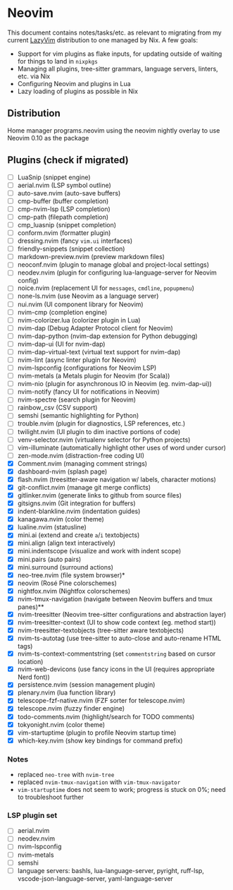 <!-- markdownlint-disable MD013 -->

# Neovim

This document contains notes/tasks/etc. as relevant to migrating from my current [LazyVim](https://github.com/ascander/nvim) distribution to one managed by Nix. A few goals:

- Support for vim plugins as flake inputs, for updating outside of waiting for things to land in `nixpkgs`
- Managing all plugins, tree-sitter grammars, language servers, linters, etc. via Nix
- Configuring Neovim and plugins in Lua
- Lazy loading of plugins as possible in Nix

## Distribution

Home manager programs.neovim using the neovim nightly overlay to use Neovim 0.10 as the package

## Plugins (check if migrated)

- [ ] LuaSnip (snippet engine)
- [ ] aerial.nvim (LSP symbol outline)
- [ ] auto-save.nvim (auto-save buffers)
- [ ] cmp-buffer (buffer completion)
- [ ] cmp-nvim-lsp (LSP completion)
- [ ] cmp-path (filepath completion)
- [ ] cmp_luasnip (snippet completion)
- [ ] conform.nvim (formatter plugin)
- [ ] dressing.nvim (fancy `vim.ui` interfaces)
- [ ] friendly-snippets (snippet collection)
- [ ] markdown-preview.nvim (preview markdown files)
- [ ] neoconf.nvim (plugin to manage global and project-local settings)
- [ ] neodev.nvim (plugin for configuring lua-language-server for Neovim config)
- [ ] noice.nvim (replacement UI for `messages`, `cmdline`, `popupmenu`)
- [ ] none-ls.nvim (use Neovim as a language server)
- [ ] nui.nvim (UI component library for Neovim)
- [ ] nvim-cmp (completion engine)
- [ ] nvim-colorizer.lua (colorizer plugin in Lua)
- [ ] nvim-dap (Debug Adapter Protocol client for Neovim)
- [ ] nvim-dap-python (nvim-dap extension for Python debugging)
- [ ] nvim-dap-ui (UI for nvim-dap)
- [ ] nvim-dap-virtual-text (virtual text support for nvim-dap)
- [ ] nvim-lint (async linter plugin for Neovim)
- [ ] nvim-lspconfig (configurations for Neovim LSP)
- [ ] nvim-metals (a Metals plugin for Neovim (for Scala))
- [ ] nvim-nio (plugin for asynchronous IO in Neovim (eg. nvim-dap-ui))
- [ ] nvim-notify (fancy UI for notifications in Neovim)
- [ ] nvim-spectre (search plugin for Neovim)
- [ ] rainbow_csv (CSV support)
- [ ] semshi (semantic highlighting for Python)
- [ ] trouble.nvim (plugin for diagnostics, LSP references, etc.)
- [ ] twilight.nvim (UI plugin to dim inactive portions of code)
- [ ] venv-selector.nvim (virtualenv selector for Python projects)
- [ ] vim-illuminate (automatically highlight other uses of word under cursor)
- [ ] zen-mode.nvim (distraction-free coding UI)
- [x] Comment.nvim (managing comment strings)
- [x] dashboard-nvim (splash page)
- [x] flash.nvim (treesitter-aware navigation w/ labels, character motions)
- [x] git-conflict.nvim (manage git merge conflicts)
- [x] gitlinker.nvim (generate links to github from source files)
- [x] gitsigns.nvim (Git integration for buffers)
- [x] indent-blankline.nvim (indentation guides)
- [x] kanagawa.nvim (color theme)
- [x] lualine.nvim (statusline)
- [x] mini.ai (extend and create `a`/`i` textobjects)
- [x] mini.align (align text interactively)
- [x] mini.indentscope (visualize and work with indent scope)
- [x] mini.pairs (auto pairs)
- [x] mini.surround (surround actions)
- [x] neo-tree.nvim (file system browser)\*
- [x] neovim (Rosé Pine colorschemes)
- [x] nightfox.nvim (Nightfox colorschemes)
- [x] nvim-tmux-navigation (navigate between Neovim buffers and tmux panes)\*\*
- [x] nvim-treesitter (Neovim tree-sitter configurations and abstraction layer)
- [x] nvim-treesitter-context (UI to show code context (eg. method start))
- [x] nvim-treesitter-textobjects (tree-sitter aware textobjects)
- [x] nvim-ts-autotag (use tree-sitter to auto-close and auto-rename HTML tags)
- [x] nvim-ts-context-commentstring (set `commentstring` based on cursor location)
- [x] nvim-web-devicons (use fancy icons in the UI (requires appropriate Nerd font))
- [x] persistence.nvim (session management plugin)
- [x] plenary.nvim (lua function library)
- [x] telescope-fzf-native.nvim (FZF sorter for telescope.nvim)
- [x] telescope.nvim (fuzzy finder engine)
- [x] todo-comments.nvim (highlight/search for TODO comments)
- [x] tokyonight.nvim (color theme)
- [x] vim-startuptime (plugin to profile Neovim startup time)
- [x] which-key.nvim (show key bindings for command prefix)

### Notes

- replaced `neo-tree` with `nvim-tree`
- replaced `nvim-tmux-navigation` with `vim-tmux-navigator`
- `vim-startuptime` does not seem to work; progress is stuck on 0%; need to troubleshoot further

### LSP plugin set

- [ ] aerial.nvim
- [ ] neodev.nvim
- [ ] nvim-lspconfig
- [ ] nvim-metals
- [ ] semshi
- [ ] language servers: bashls, lua-language-server, pyright, ruff-lsp, vscode-json-language-server, yaml-language-server

